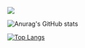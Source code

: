 ![](https://github.com/seazabuky/banner.png)

![Anurag's GitHub stats](https://github-readme-stats.vercel.app/api?username=seazabuky&show_icons=true&theme=material-palenight)

[![Top Langs](https://github-readme-stats.vercel.app/api/top-langs/?username=seazabuky&langs_count=8&show_icons=true&theme=material-palenight)](https://github.com/anuraghazra/github-readme-stats)
